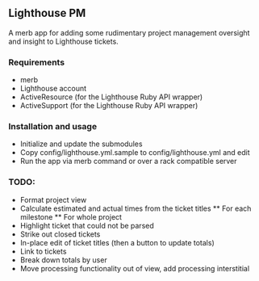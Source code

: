 Lighthouse PM
--------------
A merb app for adding some rudimentary project management oversight and insight to Lighthouse tickets.

### Requirements
* merb
* Lighthouse account
* ActiveResource (for the Lighthouse Ruby API wrapper)
* ActiveSupport (for the Lighthouse Ruby API wrapper)

### Installation and usage
* Initialize and update the submodules
* Copy config/lighthouse.yml.sample to config/lighthouse.yml and edit
* Run the app via merb command or over a rack compatible server

### TODO:
* Format project view
* Calculate estimated and actual times from the ticket titles
** For each milestone
** For whole project
* Highlight ticket that could not be parsed
* Strike out closed tickets
* In-place edit of ticket titles (then a button to update totals)
* Link to tickets
* Break down totals by user
* Move processing functionality out of view, add processing interstitial